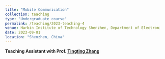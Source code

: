 ```yaml
---
title: "Mobile Communication"
collection: teaching
type: "Undergraduate course"
permalink: /teaching/2023-teaching-4
venue: Harbin Institute of Technology Shenzhen, Department of Electronic Engineering"
date: 2023-09-01
location: "Shenzhen, China"
---
```

**Teaching Assistant with Prof. [Tingting Zhang]((https://faculty.hitsz.edu.cn/zhangtingting))**



